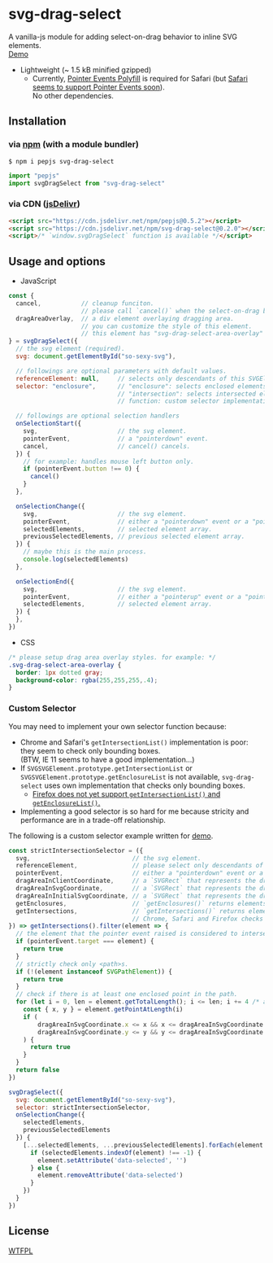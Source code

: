 # svg-drag-select

A vanilla-js module for adding select-on-drag behavior to inline SVG elements.  
[Demo](https://luncheon.github.io/svg-drag-select/)

* Lightweight (~ 1.5 kB minified gzipped)
  * Currently, [Pointer Events Polyfill](https://github.com/jquery/PEP) is required for Safari (but [Safari seems to support Pointer Events soon](https://webkit.org/blog/8676/release-notes-for-safari-technology-preview-78/)).  
    No other dependencies.


## Installation

### via [npm](https://www.npmjs.com/package/svg-drag-select) (with a module bundler)

```
$ npm i pepjs svg-drag-select
```

```js
import "pepjs"
import svgDragSelect from "svg-drag-select"
```

### via CDN ([jsDelivr](https://www.jsdelivr.com/package/npm/svg-drag-select))

```html
<script src="https://cdn.jsdelivr.net/npm/pepjs@0.5.2"></script>
<script src="https://cdn.jsdelivr.net/npm/svg-drag-select@0.2.0"></script>
<script>/* `window.svgDragSelect` function is available */</script>
```


## Usage and options

* JavaScript

```js
const {
  cancel,           // cleanup funciton.
                    // please call `cancel()` when the select-on-drag behavior is no longer needed.
  dragAreaOverlay,  // a div element overlaying dragging area.
                    // you can customize the style of this element.
                    // this element has "svg-drag-select-area-overlay" class by default.
} = svgDragSelect({
  // the svg element (required).
  svg: document.getElementById("so-sexy-svg"),

  // followings are optional parameters with default values.
  referenceElement: null,     // selects only descendants of this SVGElement if specified.
  selector: "enclosure",      // "enclosure": selects enclosed elements using getEnclosureList().
                              // "intersection": selects intersected elements using getIntersectionList().
                              // function: custom selector implementation

  // followings are optional selection handlers
  onSelectionStart({
    svg,                      // the svg element.
    pointerEvent,             // a "pointerdown" event.
    cancel,                   // cancel() cancels.
  }) {
    // for example: handles mouse left button only.
    if (pointerEvent.button !== 0) {
      cancel()
    }
  },

  onSelectionChange({
    svg,                      // the svg element.
    pointerEvent,             // either a "pointerdown" event or a "pointermove" event.
    selectedElements,         // selected element array.
    previousSelectedElements, // previous selected element array.
  }) {
    // maybe this is the main process.
    console.log(selectedElements)
  },

  onSelectionEnd({
    svg,                      // the svg element.
    pointerEvent,             // either a "pointerup" event or a "pointercancel" event.
    selectedElements,         // selected element array.
  }) {
  },
})
```

* CSS

```css
/* please setup drag area overlay styles. for example: */
.svg-drag-select-area-overlay {
  border: 1px dotted gray;
  background-color: rgba(255,255,255,.4);
}
```

### Custom Selector

You may need to implement your own selector function because:

* Chrome and Safari's `getIntersectionList()` implementation is poor: they seem to check only bounding boxes.  
  (BTW, IE 11 seems to have a good implementation...)
* If `SVGSVGElement.prototype.getIntersectionList` or `SVGSVGElement.prototype.getEnclosureList` is not available, `svg-drag-select` uses own implementation that checks only bounding boxes.
  * [Firefox does not yet support `getIntersectionList()` and `getEnclosureList()`.](https://bugzilla.mozilla.org/show_bug.cgi?id=501421)
* Implementing a good selector is so hard for me because stricity and performance are in a trade-off relationship.

The following is a custom selector example written for [demo](https://luncheon.github.io/svg-drag-select/).

```js
const strictIntersectionSelector = ({
  svg,                            // the svg element.
  referenceElement,               // please select only descendants of this SVGElement if specified.
  pointerEvent,                   // either a "pointerdown" event or a "pointermove" event.
  dragAreaInClientCoordinate,     // a `SVGRect` that represents the dragging area in client coordinate.
  dragAreaInSvgCoordinate,        // a `SVGRect` that represents the dragging area in svg coordinate.
  dragAreaInInitialSvgCoordinate, // a `SVGRect` that represents the dragging area in initial viewport coordinate of the svg.
  getEnclosures,                  // `getEnclosures()` returns elements enclosed in the dragging area.
  getIntersections,               // `getIntersections()` returns elements intersect the dragging area.
                                  // Chrome, Safari and Firefox checks only bounding box intersection.
}) => getIntersections().filter(element => {
  // the element that the pointer event raised is considered to intersect.
  if (pointerEvent.target === element) {
    return true
  }
  // strictly check only <path>s.
  if (!(element instanceof SVGPathElement)) {
    return true
  }
  // check if there is at least one enclosed point in the path.
  for (let i = 0, len = element.getTotalLength(); i <= len; i += 4 /* arbitrary */) {
    const { x, y } = element.getPointAtLength(i)
    if (
        dragAreaInSvgCoordinate.x <= x && x <= dragAreaInSvgCoordinate.x + dragAreaInSvgCoordinate.width &&
        dragAreaInSvgCoordinate.y <= y && y <= dragAreaInSvgCoordinate.y + dragAreaInSvgCoordinate.height
    ) {
      return true
    }
  }
  return false
})

svgDragSelect({
  svg: document.getElementById("so-sexy-svg"),
  selector: strictIntersectionSelector,
  onSelectionChange({
    selectedElements,
    previousSelectedElements
  }) {
    [...selectedElements, ...previousSelectedElements].forEach(element => {
      if (selectedElements.indexOf(element) !== -1) {
        element.setAttribute('data-selected', '')
      } else {
        element.removeAttribute('data-selected')
      }
    })
  }
})
```


## License

[WTFPL](http://www.wtfpl.net)
